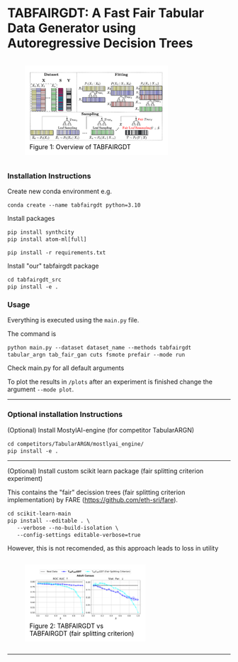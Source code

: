 # TABFAIRGDT: A Fast Fair Tabular Data Generator using Autoregressive Decision Trees

<figure style="background-color: white; padding: 10px; display: inline-block;width: 60%;">
  <img src="plots/TABFAIRGDT.png" alt="Alt text" />
  <figcaption style="color: black;">Figure 1: Overview of TABFAIRGDT</figcaption>
</figure>


### Installation Instructions

Create new conda environment e.g.
```
conda create --name tabfairgdt python=3.10
```
Install packages 
```
pip install synthcity
pip install atom-ml[full]
```
```
pip install -r requirements.txt
```
Install "our" tabfairgdt package

```
cd tabfairgdt_src
pip install -e .
```




### Usage 

Everything is executed using the `main.py` file.

The command is
```
python main.py --dataset dataset_name --methods tabfairgdt tabular_argn tab_fair_gan cuts fsmote prefair --mode run
```
Check main.py for all default arguments

To plot the results in `/plots` after an experiment is finished change the argument `--mode plot`.


---

### Optional installation Instructions

(Optional) Install MostylAI-engine (for competitor TabularARGN)

```
cd competitors/TabularARGN/mostlyai_engine/
pip install -e .
```
---

(Optional) Install custom scikit learn package (fair splitting criterion experiment)

This contains the "fair" decission trees (fair splitting criterion implementation) by FARE (https://github.com/eth-sri/fare).

```
cd scikit-learn-main 
pip install --editable . \
   --verbose --no-build-isolation \
   --config-settings editable-verbose=true
```

However, this is not recomended, as this approach leads to loss in utility
<figure style="background-color: white; padding: 10px; display: inline-block;width: 50%;">
  <img src="plots/fair_splitting.png" alt="Alt text" />
  <figcaption style="color: black;">Figure 2: TABFAIRGDT vs TABFAIRGDT (fair splitting criterion)</figcaption>
</figure>

---
